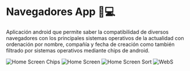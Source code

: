 # Navegadores App 📱💻
Aplicación android que permite saber la compatibilidad de diversos navegadores con los principales sistemas operativos de la actualidad con ordenación por nombre, compañía y fecha de creación como también filtrado por sistemas operativos mediante chips de android.    

![Home Screen Chips](https://github.com/PPDev28/Practica3/assets/127152011/2b4f16ac-b56f-408d-abc5-b034b4576494)
![Home Screen](https://github.com/PPDev28/Practica3/assets/127152011/9970be3c-fd4b-420e-80ca-b0b7b13e9651)
![Home Screen Sort](https://github.com/PPDev28/Practica3/assets/127152011/7778efa8-66f7-4887-903e-84fab6f2dfa9)
![WebS](https://github.com/PPDev28/Practica3/assets/127152011/349a7c2f-67da-4467-a074-0152c8ef9b06)
